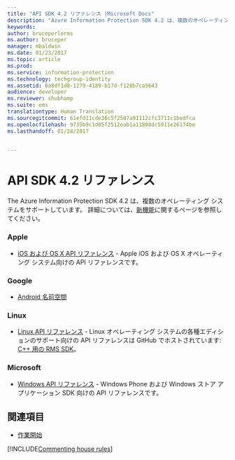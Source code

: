 ```yaml
---
title: "API SDK 4.2 リファレンス |Microsoft Docs"
description: "Azure Information Protection SDK 4.2 は、複数のオペレーティング システム (Android、iOS、OS X、Linux、Windows Phone、および Windows ストア) をサポートしています。"
keywords: 
author: bruceperlerms
ms.author: bruceper
manager: mbaldwin
ms.date: 01/23/2017
ms.topic: article
ms.prod: 
ms.service: information-protection
ms.technology: techgroup-identity
ms.assetid: 6a8df1d8-1279-4189-b17d-f128b7ca5643
audience: developer
ms.reviewer: shubhamp
ms.suite: ems
translationtype: Human Translation
ms.sourcegitcommit: 61efd11cde36c5f2507a91112cfc3711c1bedfca
ms.openlocfilehash: 9735b9c1d05f2512eab1a11808dc5911e26174be
ms.lasthandoff: 01/24/2017


---
```


# <a name="api-sdk-42-reference"></a>API SDK 4.2 リファレンス

The Azure Information Protection SDK 4.2 は、複数のオペレーティング システムをサポートしています。 詳細については、[新機能](release-notes.md)に関するページを参照してください。

### <a name="apple"></a>Apple
- [iOS および OS X API リファレンス](https://msdn.microsoft.com/library/dn758306.aspx) - Apple iOS および OS X オペレーティング システム向けの API リファレンスです。

### <a name="google"></a>Google
- [Android 名前空間](https://msdn.microsoft.com/library/dn758245.aspx)

### <a name="linux"></a>Linux
- [Linux API リファレンス](linux-c-api-reference.md) - Linux オペレーティング システムの各種エディションのサポート向けの API リファレンスは GitHub でホストされています: [C++ 用の RMS SDK](http://azuread.github.io/rms-sdk-for-cpp/annotated.html)。

### <a name="microsoft"></a>Microsoft
- [Windows API リファレンス](https://msdn.microsoft.com/library/dn891914.aspx) - Windows Phone および Windows ストア アプリケーション SDK 向けの API リファレンスです。

## <a name="related-topics"></a>関連項目

* [作業開始](get-started.md)

[!INCLUDE[Commenting house rules](../includes/houserules.md)]
